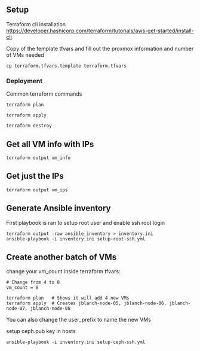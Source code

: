 

## Setup
Terraform cli installation
https://developer.hashicorp.com/terraform/tutorials/aws-get-started/install-cli

Copy of the template tfvars and fill out the proxmox information and number of VMs needed
```
cp terraform.tfvars.template terraform.tfvars
```

### Deployment

Common terraform commands

```
terraform plan 
```

```
terraform apply
```

```
terraform destroy
```

## Get all VM info with IPs
```
terraform output vm_info
```
## Get just the IPs
```
terraform output vm_ips
```
## Generate Ansible inventory

First playbook is ran to setup root user and enable ssh root login
```
terraform output -raw ansible_inventory > inventory.ini
ansible-playbook -i inventory.ini setup-root-ssh.yml
```

## Create another batch of VMs

change your vm_count inside terraform.tfvars:
```
# Change from 4 to 8
vm_count = 8
```

```
terraform plan   # Shows it will add 4 new VMs
terraform apply  # Creates jblanch-node-05, jblanch-node-06, jblanch-node-07, jblanch-node-08
```
You can also change the user_prefix to name the new VMs


setup ceph.pub key in hosts
```
ansible-playbook -i inventory.ini setup-ceph-ssh.yml
```

